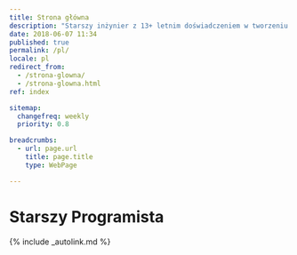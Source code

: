 ```yaml
---
title: Strona główna
description: "Starszy inżynier z 13+ letnim doświadczeniem w tworzeniu komercyjnych aplikacji internetowych"
date: 2018-06-07 11:34
published: true
permalink: /pl/
locale: pl
redirect_from:
  - /strona-glowna/
  - /strona-glowna.html
ref: index

sitemap:
  changefreq: weekly
  priority: 0.8

breadcrumbs:
  - url: page.url
    title: page.title
    type: WebPage

---
```


# Starszy Programista

{% include _autolink.md %}